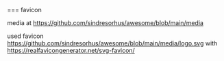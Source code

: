 
=== favicon

media at https://github.com/sindresorhus/awesome/blob/main/media

used favicon https://github.com/sindresorhus/awesome/blob/main/media/logo.svg
with https://realfavicongenerator.net/svg-favicon/